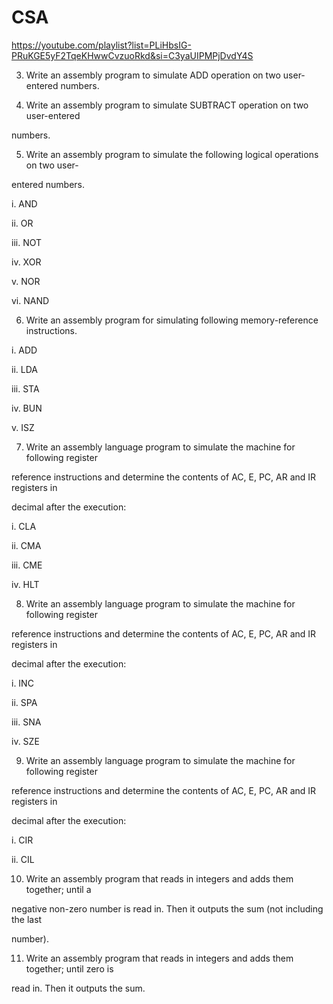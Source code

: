 # CSA
https://youtube.com/playlist?list=PLiHbsIG-PRuKGE5yF2TqeKHwwCvzuoRkd&si=C3yaUIPMPjDvdY4S



3. Write an assembly program to simulate ADD operation on two user-entered numbers. 

4. Write an assembly program to simulate SUBTRACT operation on two user-entered 

numbers. 

5. Write an assembly program to simulate the following logical operations on two user-

entered numbers. 

i. AND 

ii. OR 

iii. NOT 

iv. XOR 

v. NOR 

vi. NAND 

6. Write an assembly program for simulating following memory-reference instructions. 

i. ADD 

ii. LDA 

iii. STA 

iv. BUN 

v. ISZ 

7. Write an assembly language program to simulate the machine for following register 

reference instructions and determine the contents of AC, E, PC, AR and IR registers in 

decimal after the execution: 

i. CLA 

ii. CMA 

iii. CME 

iv. HLT 

8. Write an assembly language program to simulate the machine for following register 

reference instructions and determine the contents of AC, E, PC, AR and IR registers in 

decimal after the execution: 

i. INC 

ii. SPA 

iii. SNA 

iv. SZE

9. Write an assembly language program to simulate the machine for following register 

reference instructions and determine the contents of AC, E, PC, AR and IR registers in 

decimal after the execution: 

i. CIR 

ii. CIL 

10. Write an assembly program that reads in integers and adds them together; until a 

negative non-zero number is read in. Then it outputs the sum (not including the last 

number). 

11. Write an assembly program that reads in integers and adds them together; until zero is 

read in. Then it outputs the sum.

